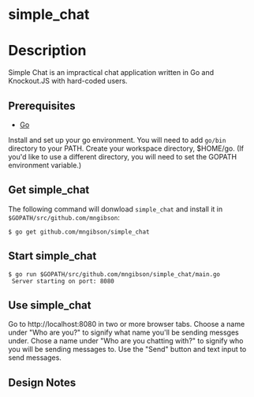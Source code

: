 # simple_chat

# Description

Simple Chat is an impractical chat application written in Go and Knockout.JS with hard-coded users.

## Prerequisites
- [Go](https://golang.org/dl/)

Install and set up your go environment.  You will need to add `go/bin` directory to your PATH. Create your workspace directory, $HOME/go. (If you'd like to use a different directory, you will need to set the GOPATH environment variable.)


## Get simple_chat

The following command will donwload `simple_chat` and install it in `$GOPATH/src/github.com/mngibson`:

`$ go get github.com/mngibson/simple_chat`

## Start simple_chat

```
$ go run $GOPATH/src/github.com/mngibson/simple_chat/main.go
 Server starting on port: 8080
```
## Use simple_chat

Go to http://localhost:8080 in two or more browser tabs.  Choose a name under "Who are you?" to signify what name you'll be sending messges under.  Chose a name under "Who are you chatting with?" to signify who you will be sending messages to.  Use the "Send" button and text input to send messages.

## Design Notes
